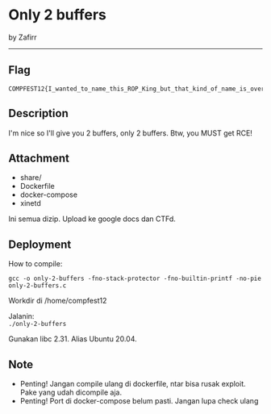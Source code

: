 # Only 2 buffers

by Zafirr 

---

## Flag

```
COMPFEST12{I_wanted_to_name_this_ROP_King_but_that_kind_of_name_is_overused_already_cc102f}
```

## Description
I'm nice so I'll give you 2 buffers, only 2 buffers. Btw, you MUST get RCE!

## Attachment

* share/
* Dockerfile
* docker-compose
* xinetd

Ini semua dizip. Upload ke google docs dan CTFd.

## Deployment
How to compile:

`gcc -o only-2-buffers -fno-stack-protector -fno-builtin-printf -no-pie only-2-buffers.c`<br>

Workdir di /home/compfest12

Jalanin:<br>
`./only-2-buffers`

Gunakan libc 2.31. Alias Ubuntu 20.04.

## Note
* Penting! Jangan compile ulang di dockerfile, ntar bisa rusak exploit. Pake yang udah dicompile aja.
* Penting! Port di docker-compose belum pasti. Jangan lupa check ulang